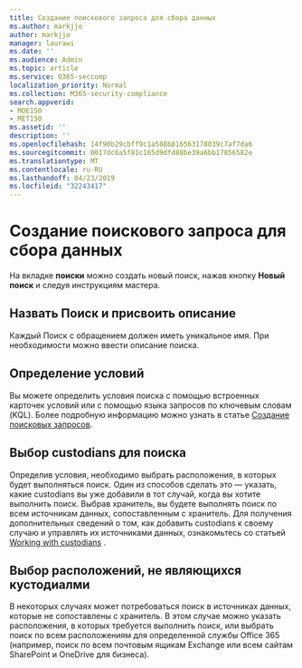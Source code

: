 ```yaml
---
title: Создание поискового запроса для сбора данных
ms.author: markjjo
author: markjjo
manager: laurawi
ms.date: ''
ms.audience: Admin
ms.topic: article
ms.service: O365-seccomp
localization_priority: Normal
ms.collection: M365-security-compliance
search.appverid:
- MOE150
- MET150
ms.assetid: ''
description: ''
ms.openlocfilehash: 14f90b29cbff9c1a588b816563178039c7af7da6
ms.sourcegitcommit: 0017dc6a5f81c165d9dfd88be39a6bb17856582e
ms.translationtype: MT
ms.contentlocale: ru-RU
ms.lasthandoff: 04/23/2019
ms.locfileid: "32243417"
---
```

# <a name="create-a-search-to-collect-data"></a>Создание поискового запроса для сбора данных

На вкладке **поиски** можно создать новый поиск, нажав кнопку **Новый поиск** и следуя инструкциям мастера.

## <a name="name-your-search-and-give-description"></a>Назвать Поиск и присвоить описание

Каждый Поиск с обращением должен иметь уникальное имя. При необходимости можно ввести описание поиска. 

## <a name="define-your-conditions"></a>Определение условий

Вы можете определить условия поиска с помощью встроенных карточек условий или с помощью языка запросов по ключевым словам (KQL). Более подробную информацию можно узнать в статье [Создание поисковых запросов](building-search-queries.md).

## <a name="choose-the-custodians-to-search-from"></a>Выбор custodians для поиска

Определив условия, необходимо выбрать расположения, в которых будет выполняться поиск. Один из способов сделать это — указать, какие custodians вы уже добавили в тот случай, когда вы хотите выполнить поиск. Выбрав хранитель, вы будете выполнять поиск по всем источникам данных, сопоставленным с хранитель. Для получения дополнительных сведений о том, как добавить custodians к своему случаю и управлять их источниками данных, ознакомьтесь со статьей [Working with custodians](managing-custodians.md) .

## <a name="choose-non-custodial-locations"></a>Выбор расположений, не являющихся кустодиалми

В некоторых случаях может потребоваться поиск в источниках данных, которые не сопоставлены с хранитель. В этом случае можно указать расположения, в которых требуется выполнить поиск, или выбрать поиск по всем расположениям для определенной службы Office 365 (например, поиск по всем почтовым ящикам Exchange или всем сайтам SharePoint и OneDrive для бизнеса).